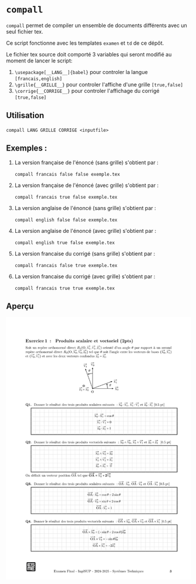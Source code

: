 # `compall`

`compall` permet de compiler un ensemble de documents différents avec un seul fichier tex.

Ce script fonctionne avec les templates `examen` et `td` de ce dépôt.

Le fichier tex source doit comporté 3 variables qui seront modifié au moment de lancer le script:

1. `\usepackage[__LANG__]{babel}` pour controler la langue `[francais,english]`
2. `\grille{__GRILLE__}`  pour controler l'affiche d'une grille `[true,false]`
3. `\corrige{__CORRIGE__}` pour controler l'affichage du corrigé `[true,false]`

## Utilisation 

`compall LANG GRILLE CORRIGE <inputfile>`

## Exemples :

1. La version française de l'énoncé (sans grille) s'obtient par :

    `compall francais false false exemple.tex`

2. La version française de l'énoncé (avec grille) s'obtient par :

    `compall francais true false exemple.tex`

3. La version anglaise de l'énoncé (sans grille) s'obtient par :

    `compall english false false exemple.tex`

4. La version anglaise de l'énoncé (avec grille) s'obtient par :

    `compall english true false exemple.tex`

5. La version francaise du corrigé (sans grille) s'obtient par :

    `compall francais false true exemple.tex`

5. La version francaise du corrigé (avec grille) s'obtient par :

    `compall francais true true exemple.tex`

## Aperçu
<img src="../img/exemple_francais_grille_corrige-0.png" width="800" class="center">

